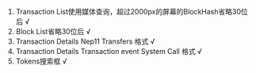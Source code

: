 1. Transaction List使用媒体查询，超过2000px的屏幕的BlockHash省略30位后 √
2. Block List省略30位后 √
3. Transaction Details Nep11  Transfers 格式 √
4. Transaction Details Transaction event System Call 格式 √
5. Tokens搜索框  √